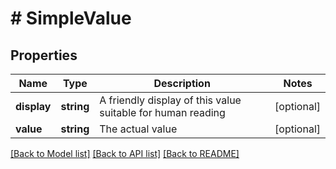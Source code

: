 # # SimpleValue

## Properties

Name | Type | Description | Notes
------------ | ------------- | ------------- | -------------
**display** | **string** | A friendly display of this value suitable for human reading | [optional]
**value** | **string** | The actual value | [optional]

[[Back to Model list]](../../README.md#models) [[Back to API list]](../../README.md#endpoints) [[Back to README]](../../README.md)

